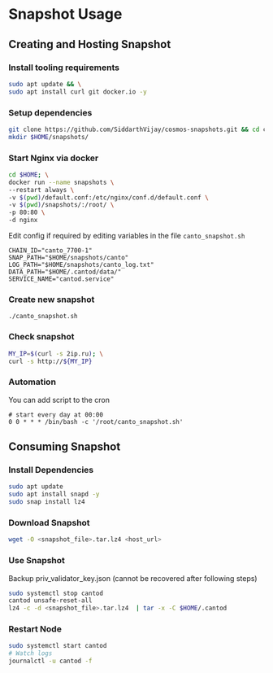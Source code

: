 # Snapshot Usage

## Creating and Hosting Snapshot

### Install tooling requirements  
```bash
sudo apt update && \
sudo apt install curl git docker.io -y
```

### Setup dependencies
```bash
git clone https://github.com/SiddarthVijay/cosmos-snapshots.git && cd cosmos-snapshots
mkdir $HOME/snapshots/
```

### Start Nginx via docker  
```bash
cd $HOME; \
docker run --name snapshots \
--restart always \
-v $(pwd)/default.conf:/etc/nginx/conf.d/default.conf \
-v $(pwd)/snapshots/:/root/ \
-p 80:80 \
-d nginx
```

Edit config if required by editing variables in the file `canto_snapshot.sh`  
```
CHAIN_ID="canto_7700-1"
SNAP_PATH="$HOME/snapshots/canto"
LOG_PATH="$HOME/snapshots/canto_log.txt"
DATA_PATH="$HOME/.cantod/data/"
SERVICE_NAME="cantod.service"
```

### Create new snapshot  
`./canto_snapshot.sh`  

### Check snapshot  
```bash
MY_IP=$(curl -s 2ip.ru); \
curl -s http://${MY_IP}
```

### Automation
You can add script to the cron  
```cron
# start every day at 00:00
0 0 * * * /bin/bash -c '/root/canto_snapshot.sh'
```

## Consuming Snapshot

### Install Dependencies
```bash
sudo apt update
sudo apt install snapd -y
sudo snap install lz4
```

### Download Snapshot
```bash
wget -O <snapshot_file>.tar.lz4 <host_url>
```

### Use Snapshot
Backup priv_validator_key.json (cannot be recovered after following steps)

```bash
sudo systemctl stop cantod
cantod unsafe-reset-all
lz4 -c -d <snapshot_file>.tar.lz4  | tar -x -C $HOME/.cantod
```

### Restart Node
```bash
sudo systemctl start cantod
# Watch logs
journalctl -u cantod -f
```
